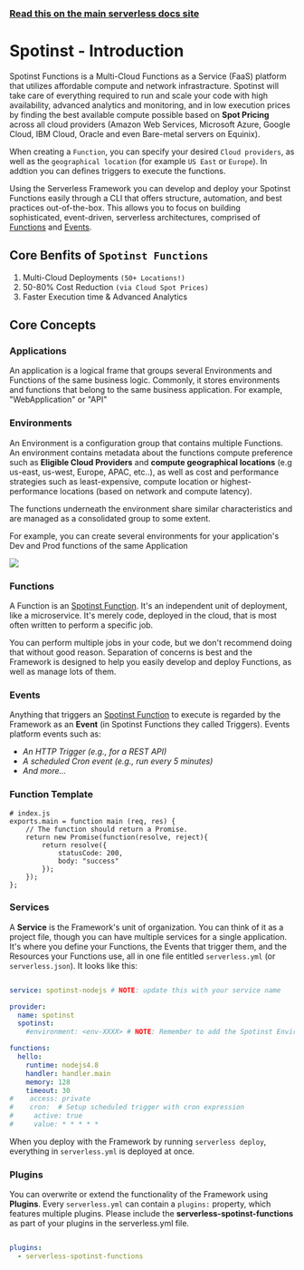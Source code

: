 <!--
title: Serverless Framework - Spotinst Functions Guide - Introduction
menuText: Intro
menuOrder: 1
description: An introduction to using Spotinst Functions with the Serverless Framework.
layout: Doc
-->

<!-- DOCS-SITE-LINK:START automatically generated  -->
### [Read this on the main serverless docs site](https://www.serverless.com/framework/docs/providers/spotinst/guide/intro)
<!-- DOCS-SITE-LINK:END -->

# Spotinst - Introduction

Spotinst Functions is a Multi-Cloud Functions as a Service (FaaS) platform that utilizes affordable compute and network infrastracture.
Spotinst will take care of everything required to run and scale your code with high availability, advanced analytics and monitoring, and in low execution prices by finding the best available compute possible based on **Spot Pricing** across all cloud providers (Amazon Web Services, Microsoft Azure, Google Cloud, IBM Cloud, Oracle and even Bare-metal servers on Equinix).

When creating a `Function`, you can specify your desired `Cloud providers`, as well as the `geographical location` (for example `US East` or `Europe`). In addtion you can defines triggers to execute the functions.

Using the Serverless Framework you can develop and deploy your Spotinst Functions easily through a CLI that offers structure, automation, and best practices out-of-the-box. This allows you to focus on building sophisticated, event-driven, serverless architectures, comprised of [Functions](#functions) and [Events](#events).

## Core Benfits of `Spotinst Functions`

 1. Multi-Cloud Deployments `(50+ Locations!)`
 2. 50-80% Cost Reduction `(via Cloud Spot Prices)`
 3. Faster Execution time & Advanced Analytics


## Core Concepts

### Applications

An application is a logical frame that groups several Environments and Functions of the same business logic. Commonly, it stores environments and functions that belong to the same business application.
For example, "WebApplication" or "API"

### Environments

An Environment is a configuration group that contains multiple Functions. An environment contains metadata about the functions compute preference such as **Eligible Cloud Providers** and **compute geographical locations** (e.g us-east, us-west, Europe, APAC, etc..), as well as cost and performance strategies such as least-expensive, compute location or highest-performance locations (based on network and compute latency).

The functions underneath the environment share similar characteristics and are managed as a consolidated group to some extent.

For example, you can create several environments for your application's Dev and Prod functions of the same Application

![](https://s3.amazonaws.com/spotinst-public/assets/IMG/sQ7iaNHCTXnhxSe_S4LlQpQ+(1).png)

### Functions

A Function is an [Spotinst Function](https://help.spotinst.com/hc/en-us/articles/115004143245-Function). It's an independent unit of deployment, like a microservice. It's merely code, deployed in the cloud, that is most often written to perform a specific job.

You can perform multiple jobs in your code, but we don't recommend doing that without good reason.  Separation of concerns is best and the Framework is designed to help you easily develop and deploy Functions, as well as manage lots of them.


### Events

Anything that triggers an [Spotinst Function](https://help.spotinst.com/hc/en-us/articles/115004143245-Function) to execute is regarded by the Framework as an **Event** (in Spotinst Functions they called Triggers).  Events platform events such as:

* *An HTTP Trigger (e.g., for a REST API)*
* *A scheduled Cron event (e.g., run every 5 minutes)*
* *And more...*

### Function Template

```
# index.js
exports.main = function main (req, res) {
    // The function should return a Promise.
    return new Promise(function(resolve, reject){
        return resolve({
            statusCode: 200,
            body: "success"
        });
    });
};
```

### Services

A **Service** is the Framework's unit of organization.  You can think of it as a project file, though you can have multiple services for a single application.  It's where you define your Functions, the Events that trigger them, and the Resources your Functions use, all in one file entitled `serverless.yml` (or `serverless.json`).  It looks like this:

```yml

service: spotinst-nodejs # NOTE: update this with your service name

provider:
  name: spotinst
  spotinst:
    #environment: <env-XXXX> # NOTE: Remember to add the Spotinst Environment ID

functions:
  hello:
    runtime: nodejs4.8
    handler: handler.main
    memory: 128
    timeout: 30
#    access: private
#    cron:  # Setup scheduled trigger with cron expression
#     active: true
#     value: * * * * *

```
When you deploy with the Framework by running `serverless deploy`, everything in `serverless.yml` is deployed at once.

### Plugins

You can overwrite or extend the functionality of the Framework using **Plugins**.  Every `serverless.yml` can contain a `plugins:` property, which features multiple plugins. Please include the **serverless-spotinst-functions** as part of your plugins in the serverless.yml file.

```yml

plugins:
  - serverless-spotinst-functions

```